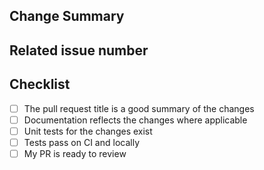 ## Change Summary

<!-- Please give a short summary of the changes. -->

## Related issue number

<!-- Are there any issues opened that will be resolved by merging this change? -->
<!-- WARNING: please use "fix #123" style references so the issue is closed when this PR is merged. -->

## Checklist

* [ ] The pull request title is a good summary of the changes
* [ ] Documentation reflects the changes where applicable
* [ ] Unit tests for the changes exist
* [ ] Tests pass on CI and locally
* [ ] My PR is ready to review